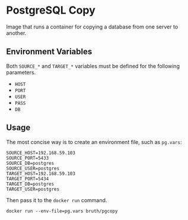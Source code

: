 # PostgreSQL Copy

Image that runs a container for copying a database from one server to another.

## Environment Variables

Both `SOURCE_*` and `TARGET_*` variables must be defined for the following parameters.

- `HOST`
- `PORT`
- `USER`
- `PASS`
- `DB`


## Usage

The most concise way is to create an environment file, such as `pg.vars`:

```
SOURCE_HOST=192.168.59.103
SOURCE_PORT=5433
SOURCE_DB=postgres
SOURCE_USER=postgres
TARGET_HOST=192.168.59.103
TARGET_PORT=5434
TARGET_DB=postgres
TARGET_USER=postgres
```

Then pass it to the `docker run` command.

```
docker run --env-file=pg.vars bruth/pgcopy
```
